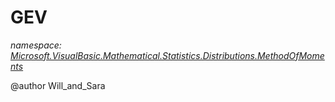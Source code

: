 ﻿# GEV
_namespace: [Microsoft.VisualBasic.Mathematical.Statistics.Distributions.MethodOfMoments](./index.md)_

@author Will_and_Sara




